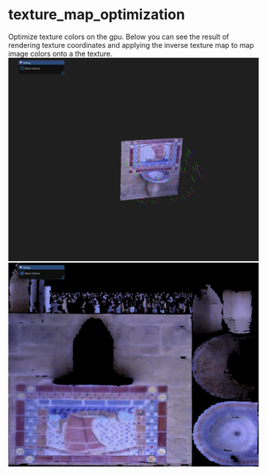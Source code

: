 # texture_map_optimization

Optimize texture colors on the gpu. Below you can see the result of rendering texture coordinates
and applying the inverse texture map to map image colors onto a the texture.
![alt text](https://github.com/Janos95/texture_map_optimization/blob/master/render.png)
![alt text](https://github.com/Janos95/texture_map_optimization/blob/master/texture.png)
